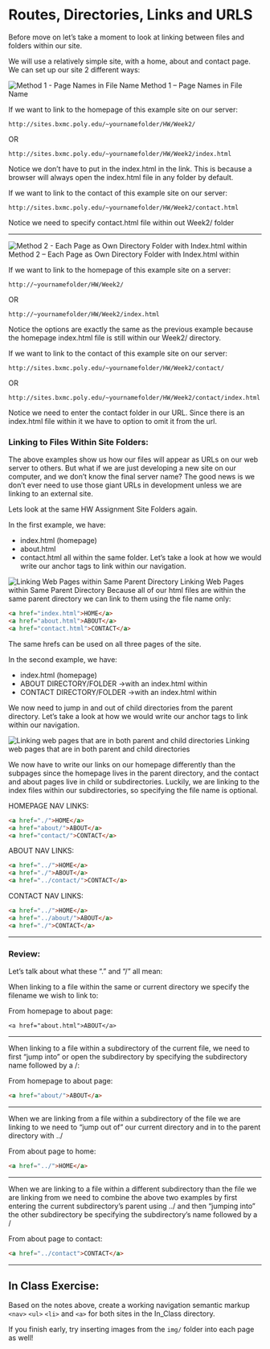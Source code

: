 # Routes, Directories, Links and URLS

Before move on let’s take a moment to look at linking between files and folders within our site.

We will use a relatively simple site, with a home, about and contact page. We can set up our site 2 different ways:

![Method 1 - Page Names in File Name](img/directories.001.png 'Page Names in File Name')
Method 1 – Page Names in File Name

If we want to link to the homepage of this example site on our server:

```
http://sites.bxmc.poly.edu/~yournamefolder/HW/Week2/
```

OR

```
http://sites.bxmc.poly.edu/~yournamefolder/HW/Week2/index.html
```

Notice we don’t have to put in the index.html in the link. This is because a browser will always open the index.html file in any folder by default.

If we want to link to the contact of this example site on our server:

```
http://sites.bxmc.poly.edu/~yournamefolder/HW/Week2/contact.html
```

Notice we need to specify contact.html file within out Week2/ folder

---

![Method 2 - Each Page as Own Directory Folder with Index.html within](img/directories.001.png 'Each Page as Own Directory Folder')
Method 2 – Each Page as Own Directory Folder with Index.html within

If we want to link to the homepage of this example site on a server:

```
http://~yournamefolder/HW/Week2/
```

OR

```
http://~yournamefolder/HW/Week2/index.html
```

Notice the options are exactly the same as the previous example because the homepage index.html file is still within our Week2/ directory.

If we want to link to the contact of this example site on our server:

```
http://sites.bxmc.poly.edu/~yournamefolder/HW/Week2/contact/
```

OR

```
http://sites.bxmc.poly.edu/~yournamefolder/HW/Week2/contact/index.html
```

Notice we need to enter the contact folder in our URL. Since there is an index.html file within it we have to option to omit it from the url.

### Linking to Files Within Site Folders:

The above examples show us how our files will appear as URLs on our web server to others. But what if we are just developing a new site on our computer, and we don’t know the final server name? The good news is we don’t ever need to use those giant URLs in development unless we are linking to an external site.

Lets look at the same HW Assignment Site Folders again.

In the first example, we have:

- index.html (homepage)
- about.html
- contact.html
  all within the same folder. Let’s take a look at how we would write our anchor tags to link within our navigation.

![Linking Web Pages within Same Parent Directory](img/directories.003.png 'Linking Web Pages within Same Parent Directory')
Linking Web Pages within Same Parent Directory
Because all of our html files are within the same parent directory we can link to them using the file name only:

```html
<a href="index.html">HOME</a>
<a href="about.html">ABOUT</a>
<a href="contact.html">CONTACT</a>
```

The same hrefs can be used on all three pages of the site.

In the second example, we have:

- index.html (homepage)
- ABOUT DIRECTORY/FOLDER ->with an index.html within
- CONTACT DIRECTORY/FOLDER ->with an index.html within

We now need to jump in and out of child directories from the parent directory. Let’s take a look at how we would write our anchor tags to link within our navigation.

![Linking web pages that are in both parent and child directories](img/directories.004.png 'Linking web pages that are in both parent and child directories')
Linking web pages that are in both parent and child directories

We now have to write our links on our homepage differently than the subpages since the homepage lives in the parent directory, and the contact and about pages live in child or subdirectories. Luckily, we are linking to the index files within our subdirectories, so specifying the file name is optional.

HOMEPAGE NAV LINKS:

```html
<a href="./">HOME</a>
<a href="about/">ABOUT</a>
<a href="contact/">CONTACT</a>
```

ABOUT NAV LINKS:

```html
<a href="../">HOME</a>
<a href="./">ABOUT</a>
<a href="../contact/">CONTACT</a>
```

CONTACT NAV LINKS:

```html
<a href="../">HOME</a>
<a href="../about/">ABOUT</a>
<a href="./">CONTACT</a>
```

---

### Review:

Let’s talk about what these “.” and “/” all mean:

When linking to a file within the same or current directory we specify the filename we wish to link to:

From homepage to about page:

```
<a href="about.html">ABOUT</a>
```

---

When linking to a file within a subdirectory of the current file, we need to first “jump into” or open the subdirectory by specifying the subdirectory name followed by a /:

From homepage to about page:

```html
<a href="about/">ABOUT</a>
```

---

When we are linking from a file within a subdirectory of the file we are linking to we need to “jump out of” our current directory and in to the parent directory with ../

From about page to home:

```html
<a href="../">HOME</a>
```

---

When we are linking to a file within a different subdirectory than the file we are linking from we need to combine the above two examples by first entering the current subdirectory’s parent using ../ and then “jumping into” the other subdirectory be specifying the subdirectory’s name followed by a /

From about page to contact:

```html
<a href="../contact">CONTACT</a>
```

---

## In Class Exercise:

Based on the notes above, create a working navigation semantic markup `<nav>` `<ul>` `<li>` and `<a>` for both sites in the In_Class directory.

If you finish early, try inserting images from the `img/` folder into each page as well!
